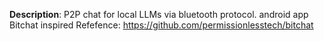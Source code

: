 **Description**:
P2P chat for local LLMs via bluetooth protocol. android app
Bitchat inspired
Refefence: 
https://github.com/permissionlesstech/bitchat

